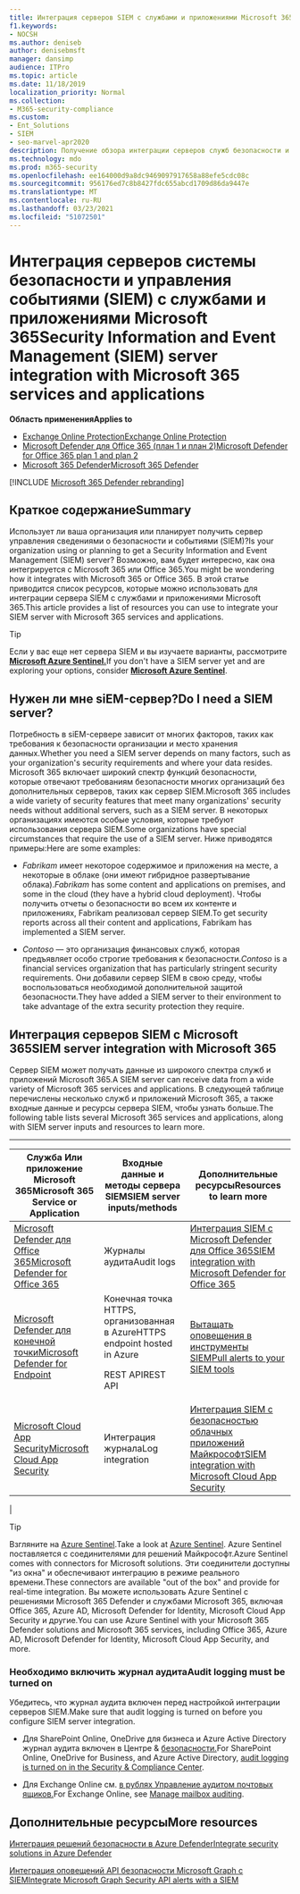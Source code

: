 ```yaml
---
title: Интеграция серверов SIEM с службами и приложениями Microsoft 365
f1.keywords:
- NOCSH
ms.author: deniseb
author: denisebmsft
manager: dansimp
audience: ITPro
ms.topic: article
ms.date: 11/18/2019
localization_priority: Normal
ms.collection:
- M365-security-compliance
ms.custom:
- Ent_Solutions
- SIEM
- seo-marvel-apr2020
description: Получение обзора интеграции серверов служб безопасности и управления событиями (SIEM) с облачными службами и приложениями Microsoft 365
ms.technology: mdo
ms.prod: m365-security
ms.openlocfilehash: ee164000d9a8dc9469097917658a88efe5cdc08c
ms.sourcegitcommit: 956176ed7c8b8427fdc655abcd1709d86da9447e
ms.translationtype: MT
ms.contentlocale: ru-RU
ms.lasthandoff: 03/23/2021
ms.locfileid: "51072501"
---
```

# <a name="security-information-and-event-management-siem-server-integration-with-microsoft-365-services-and-applications"></a><span data-ttu-id="bb9b4-103">Интеграция серверов системы безопасности и управления событиями (SIEM) с службами и приложениями Microsoft 365</span><span class="sxs-lookup"><span data-stu-id="bb9b4-103">Security Information and Event Management (SIEM) server integration with Microsoft 365 services and applications</span></span>

<span data-ttu-id="bb9b4-104">**Область применения**</span><span class="sxs-lookup"><span data-stu-id="bb9b4-104">**Applies to**</span></span>
- [<span data-ttu-id="bb9b4-105">Exchange Online Protection</span><span class="sxs-lookup"><span data-stu-id="bb9b4-105">Exchange Online Protection</span></span>](exchange-online-protection-overview.md)
- [<span data-ttu-id="bb9b4-106">Microsoft Defender для Office 365 (план 1 и план 2)</span><span class="sxs-lookup"><span data-stu-id="bb9b4-106">Microsoft Defender for Office 365 plan 1 and plan 2</span></span>](defender-for-office-365.md)
- [<span data-ttu-id="bb9b4-107">Microsoft 365 Defender</span><span class="sxs-lookup"><span data-stu-id="bb9b4-107">Microsoft 365 Defender</span></span>](../defender/microsoft-365-defender.md)

[!INCLUDE [Microsoft 365 Defender rebranding](../includes/microsoft-defender-for-office.md)]

## <a name="summary"></a><span data-ttu-id="bb9b4-108">Краткое содержание</span><span class="sxs-lookup"><span data-stu-id="bb9b4-108">Summary</span></span>

<span data-ttu-id="bb9b4-109">Использует ли ваша организация или планирует получить сервер управления сведениями о безопасности и событиями (SIEM)?</span><span class="sxs-lookup"><span data-stu-id="bb9b4-109">Is your organization using or planning to get a Security Information and Event Management (SIEM) server?</span></span> <span data-ttu-id="bb9b4-110">Возможно, вам будет интересно, как она интегрируется с Microsoft 365 или Office 365.</span><span class="sxs-lookup"><span data-stu-id="bb9b4-110">You might be wondering how it integrates with Microsoft 365 or Office 365.</span></span> <span data-ttu-id="bb9b4-111">В этой статье приводится список ресурсов, которые можно использовать для интеграции сервера SIEM с службами и приложениями Microsoft 365.</span><span class="sxs-lookup"><span data-stu-id="bb9b4-111">This article provides a list of resources you can use to integrate your SIEM server with Microsoft 365 services and applications.</span></span>

> [!TIP]
> <span data-ttu-id="bb9b4-112">Если у вас еще нет сервера SIEM и вы изучаете варианты, рассмотрите **[Microsoft Azure Sentinel.](/azure/sentinel/overview)**</span><span class="sxs-lookup"><span data-stu-id="bb9b4-112">If you don't have a SIEM server yet and are exploring your options, consider **[Microsoft Azure Sentinel](/azure/sentinel/overview)**.</span></span>

## <a name="do-i-need-a-siem-server"></a><span data-ttu-id="bb9b4-113">Нужен ли мне siEM-сервер?</span><span class="sxs-lookup"><span data-stu-id="bb9b4-113">Do I need a SIEM server?</span></span>

<span data-ttu-id="bb9b4-114">Потребность в siEM-сервере зависит от многих факторов, таких как требования к безопасности организации и место хранения данных.</span><span class="sxs-lookup"><span data-stu-id="bb9b4-114">Whether you need a SIEM server depends on many factors, such as your organization's security requirements and where your data resides.</span></span> <span data-ttu-id="bb9b4-115">Microsoft 365 включает широкий спектр функций безопасности, которые отвечают требованиям безопасности многих организаций без дополнительных серверов, таких как сервер SIEM.</span><span class="sxs-lookup"><span data-stu-id="bb9b4-115">Microsoft 365 includes a wide variety of security features that meet many organizations' security needs without additional servers, such as a SIEM server.</span></span> <span data-ttu-id="bb9b4-116">В некоторых организациях имеются особые условия, которые требуют использования сервера SIEM.</span><span class="sxs-lookup"><span data-stu-id="bb9b4-116">Some organizations have special circumstances that require the use of a SIEM server.</span></span> <span data-ttu-id="bb9b4-117">Ниже приводятся примеры:</span><span class="sxs-lookup"><span data-stu-id="bb9b4-117">Here are some examples:</span></span>

- <span data-ttu-id="bb9b4-118">*Fabrikam* имеет некоторое содержимое и приложения на месте, а некоторые в облаке (они имеют гибридное развертывание облака).</span><span class="sxs-lookup"><span data-stu-id="bb9b4-118">*Fabrikam* has some content and applications on premises, and some in the cloud (they have a hybrid cloud deployment).</span></span> <span data-ttu-id="bb9b4-119">Чтобы получить отчеты о безопасности во всем их контенте и приложениях, Fabrikam реализовал сервер SIEM.</span><span class="sxs-lookup"><span data-stu-id="bb9b4-119">To get security reports across all their content and applications, Fabrikam has implemented a SIEM server.</span></span>

- <span data-ttu-id="bb9b4-120">*Contoso* — это организация финансовых служб, которая предъявляет особо строгие требования к безопасности.</span><span class="sxs-lookup"><span data-stu-id="bb9b4-120">*Contoso* is a financial services organization that has particularly stringent security requirements.</span></span> <span data-ttu-id="bb9b4-121">Они добавили сервер SIEM в свою среду, чтобы воспользоваться необходимой дополнительной защитой безопасности.</span><span class="sxs-lookup"><span data-stu-id="bb9b4-121">They have added a SIEM server to their environment to take advantage of the extra security protection they require.</span></span>

## <a name="siem-server-integration-with-microsoft-365"></a><span data-ttu-id="bb9b4-122">Интеграция серверов SIEM с Microsoft 365</span><span class="sxs-lookup"><span data-stu-id="bb9b4-122">SIEM server integration with Microsoft 365</span></span>

<span data-ttu-id="bb9b4-123">Сервер SIEM может получать данные из широкого спектра служб и приложений Microsoft 365.</span><span class="sxs-lookup"><span data-stu-id="bb9b4-123">A SIEM server can receive data from a wide variety of Microsoft 365 services and applications.</span></span> <span data-ttu-id="bb9b4-124">В следующей таблице перечислены несколько служб и приложений Microsoft 365, а также входные данные и ресурсы сервера SIEM, чтобы узнать больше.</span><span class="sxs-lookup"><span data-stu-id="bb9b4-124">The following table lists several Microsoft 365 services and applications, along with SIEM server inputs and resources to learn more.</span></span>

****

|<span data-ttu-id="bb9b4-125">Служба Или приложение Microsoft 365</span><span class="sxs-lookup"><span data-stu-id="bb9b4-125">Microsoft 365 Service or Application</span></span>|<span data-ttu-id="bb9b4-126">Входные данные и методы сервера SIEM</span><span class="sxs-lookup"><span data-stu-id="bb9b4-126">SIEM server inputs/methods</span></span>|<span data-ttu-id="bb9b4-127">Дополнительные ресурсы</span><span class="sxs-lookup"><span data-stu-id="bb9b4-127">Resources to learn more</span></span>|
|---|---|---|
|[<span data-ttu-id="bb9b4-128">Microsoft Defender для Office 365</span><span class="sxs-lookup"><span data-stu-id="bb9b4-128">Microsoft Defender for Office 365</span></span>](defender-for-office-365.md)|<span data-ttu-id="bb9b4-129">Журналы аудита</span><span class="sxs-lookup"><span data-stu-id="bb9b4-129">Audit logs</span></span>|[<span data-ttu-id="bb9b4-130">Интеграция SIEM с Microsoft Defender для Office 365</span><span class="sxs-lookup"><span data-stu-id="bb9b4-130">SIEM integration with Microsoft Defender for Office 365</span></span>](siem-integration-with-office-365-ti.md)|
|[<span data-ttu-id="bb9b4-131">Microsoft Defender для конечной точки</span><span class="sxs-lookup"><span data-stu-id="bb9b4-131">Microsoft Defender for Endpoint</span></span>](https://docs.microsoft.com/windows/security/threat-protection/)|<span data-ttu-id="bb9b4-132">Конечная точка HTTPS, организованная в Azure</span><span class="sxs-lookup"><span data-stu-id="bb9b4-132">HTTPS endpoint hosted in Azure</span></span> <p> <span data-ttu-id="bb9b4-133">REST API</span><span class="sxs-lookup"><span data-stu-id="bb9b4-133">REST API</span></span>|[<span data-ttu-id="bb9b4-134">Вытащать оповещения в инструменты SIEM</span><span class="sxs-lookup"><span data-stu-id="bb9b4-134">Pull alerts to your SIEM tools</span></span>](../defender-endpoint/configure-siem.md)|
|[<span data-ttu-id="bb9b4-135">Microsoft Cloud App Security</span><span class="sxs-lookup"><span data-stu-id="bb9b4-135">Microsoft Cloud App Security</span></span>](/cloud-app-security/what-is-cloud-app-security)|<span data-ttu-id="bb9b4-136">Интеграция журнала</span><span class="sxs-lookup"><span data-stu-id="bb9b4-136">Log integration</span></span>|[<span data-ttu-id="bb9b4-137">Интеграция SIEM с безопасностью облачных приложений Майкрософт</span><span class="sxs-lookup"><span data-stu-id="bb9b4-137">SIEM integration with Microsoft Cloud App Security</span></span>](/cloud-app-security/siem)|
|

> [!TIP]
> <span data-ttu-id="bb9b4-138">Взгляните на [Azure Sentinel](/azure/sentinel/overview).</span><span class="sxs-lookup"><span data-stu-id="bb9b4-138">Take a look at [Azure Sentinel](/azure/sentinel/overview).</span></span> <span data-ttu-id="bb9b4-139">Azure Sentinel поставляется с соединителями для решений Майкрософт.</span><span class="sxs-lookup"><span data-stu-id="bb9b4-139">Azure Sentinel comes with connectors for Microsoft solutions.</span></span> <span data-ttu-id="bb9b4-140">Эти соединители доступны "из окна" и обеспечивают интеграцию в режиме реального времени.</span><span class="sxs-lookup"><span data-stu-id="bb9b4-140">These connectors are available "out of the box" and provide for real-time integration.</span></span> <span data-ttu-id="bb9b4-141">Вы можете использовать Azure Sentinel с решениями Microsoft 365 Defender и службами Microsoft 365, включая Office 365, Azure AD, Microsoft Defender for Identity, Microsoft Cloud App Security и другие.</span><span class="sxs-lookup"><span data-stu-id="bb9b4-141">You can use Azure Sentinel with your Microsoft 365 Defender solutions and Microsoft 365 services, including Office 365, Azure AD, Microsoft Defender for Identity, Microsoft Cloud App Security, and more.</span></span>

### <a name="audit-logging-must-be-turned-on"></a><span data-ttu-id="bb9b4-142">Необходимо включить журнал аудита</span><span class="sxs-lookup"><span data-stu-id="bb9b4-142">Audit logging must be turned on</span></span>

<span data-ttu-id="bb9b4-143">Убедитесь, что журнал аудита включен перед настройкой интеграции серверов SIEM.</span><span class="sxs-lookup"><span data-stu-id="bb9b4-143">Make sure that audit logging is turned on before you configure SIEM server integration.</span></span>

- <span data-ttu-id="bb9b4-144">Для SharePoint Online, OneDrive для бизнеса и Azure Active Directory журнал аудита включен в Центре & [безопасности.](../../compliance/turn-audit-log-search-on-or-off.md)</span><span class="sxs-lookup"><span data-stu-id="bb9b4-144">For SharePoint Online, OneDrive for Business, and Azure Active Directory, [audit logging is turned on in the Security & Compliance Center](../../compliance/turn-audit-log-search-on-or-off.md).</span></span>

- <span data-ttu-id="bb9b4-145">Для Exchange Online см. [в рублях Управление аудитом почтовых ящиков.](../../compliance/enable-mailbox-auditing.md)</span><span class="sxs-lookup"><span data-stu-id="bb9b4-145">For Exchange Online, see [Manage mailbox auditing](../../compliance/enable-mailbox-auditing.md).</span></span>

## <a name="more-resources"></a><span data-ttu-id="bb9b4-146">Дополнительные ресурсы</span><span class="sxs-lookup"><span data-stu-id="bb9b4-146">More resources</span></span>

[<span data-ttu-id="bb9b4-147">Интеграция решений безопасности в Azure Defender</span><span class="sxs-lookup"><span data-stu-id="bb9b4-147">Integrate security solutions in Azure Defender</span></span>](/azure/security-center/security-center-partner-integration#exporting-data-to-a-siem)

[<span data-ttu-id="bb9b4-148">Интеграция оповещений API безопасности Microsoft Graph с SIEM</span><span class="sxs-lookup"><span data-stu-id="bb9b4-148">Integrate Microsoft Graph Security API alerts with a SIEM</span></span>](/graph/security-integration)
